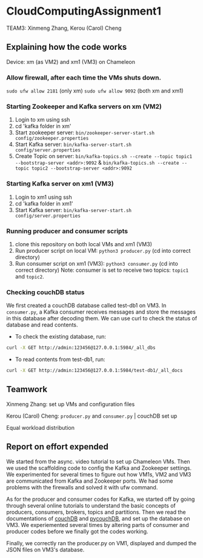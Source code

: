 # CloudComputingAssignment1
TEAM3: Xinmeng Zhang, Kerou (Carol) Cheng

## Explaining how the code works

Device: xm (as VM2) and xm1 (VM3) on Chameleon

### Allow firewall, after each time the VMs shuts down.
`sudo ufw allow 2181`    (only xm)
`sudo ufw allow 9092`   (both xm and xm1)

### Starting Zookeeper and Kafka servers on xm (VM2)
1. Login to xm using ssh
2. cd 'kafka folder in xm'
3. Start zookeeper server: `bin/zookeeper-server-start.sh config/zookeeper.properties`
4. Start Kafka server: `bin/kafka-server-start.sh config/server.properties`
5. Create Topic on server: `bin/kafka-topics.sh --create --topic topic1 --bootstrap-server <addr>:9092` & `bin/kafka-topics.sh --create --topic topic2 --bootstrap-server <addr>:9092`

### Starting Kafka server on xm1 (VM3)
1. Login to xm1 using ssh
2. cd 'kafka folder in xm1'
3. Start Kafka server: `bin/kafka-server-start.sh config/server.properties`

### Running producer and consumer scripts
1. clone this repository on both local VMs and xm1 (VM3)
2. Run producer script on local VM: `python3 producer.py` (cd into correct directory)
3. Run consumer script on xm1 (VM3): `python3 consumer.py` (cd into correct directory)
Note: consumer is set to receive two topics: `topic1` and `topic2`. 

### Checking couchDB status
We first created a couchDB database called test-db1 on VM3. In `consumer.py`, a Kafka consumer receives messages and store the messages in this database after decoding them. We can use curl to check the status of database and read contents.
* To check the existing database, run:
```bash
curl -X GET http://admin:123456@127.0.0.1:5984/_all_dbs
```
* To read contents from test-db1, run:
```bash
curl -X GET http://admin:123456@127.0.0.1:5984/test-db1/_all_docs
```


## Teamwork
Xinmeng Zhang: set up VMs and configuration files

Kerou (Carol) Cheng: `producer.py` and `consumer.py` | couchDB set up

Equal workload distribution

## Report on effort expended
We started from the async. video tutorial to set up Chameleon VMs. Then we used the scaffolding code to config the Kafka and Zookeeper settings. We experimented for several times to figure out how VM1s, VM2 and VM3 are communicated from Kafka and Zookeeper ports. We had some problems with the firewalls and solved it with ufw command. 

As for the producer and consumer codes for Kafka, we started off by going through several online tutorials to understand the basic concepts of producers, consumers, brokers, topics and partitions. Then we read the documentations of [couchDB](https://docs.couchdb.org/) and [pycouchDB](https://couchdb-python.readthedocs.io/en/latest/), and set up the database on VM3. We experiemented several times by altering parts of consumer and producer codes before we finally got the codes working. 

Finally, we correctly ran the producer.py on VM1, displayed and dumped the JSON files on VM3's database. 

